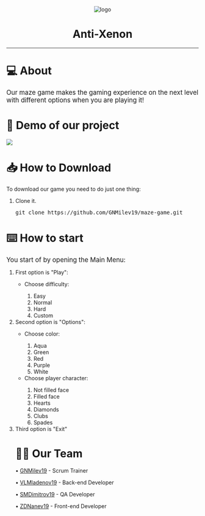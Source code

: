 <p align = "center">
  <img src = "https://gcdn.pbrd.co/images/9vYyNpXZYS48.png?o=1" alt = "logo">
  </p>
  
  <h1 align = "center"> Anti-Xenon </h1>
 

  <hr>
  <h1>💻 About  </h1>
  <p> 
  <big> Our maze game makes the gaming experience on the next level with different options when you are playing it!</big></p>
   


  <h1>👀 Demo of our project </h1>

  <img src  = "https://cdn.discordapp.com/attachments/875846683416727616/906966480200032276/unknown.png">

  <h1>📥 How to Download</h1>
  <p>To download our game you need to do just one thing: <br> </p>
  <ol>
    <li>Clone it.</li>
    <pre>git clone https://github.com/GNMilev19/maze-game.git</pre>
  </ol>
  
  <h1>⌨️ How to start</h1>
  <p><big>You start of by opening the Main Menu:</big></p>
  <ol>
    <li>First option is "Play": </li>
      <ul>
        <li>Choose difficulty: </li>
          <ol>
            <li>Easy</li>
            <li>Normal</li>
            <li>Hard</li>
            <li>Custom</li>
          </ol>
      </ul>
    <li>Second option is "Options": </li>
      <ul>
        <li>Choose color: </li>
          <ol>
            <li>Aqua</li>
            <li>Green</li>
            <li>Red</li>
            <li>Purple</li>
            <li>White</li>
          </ol>
        <li>Choose player character: </li>
          <ol>
            <li>Not filled face</li>
            <li>Filled face</li>
            <li>Hearts</li>
            <li>Diamonds</li>
            <li>Clubs</li>
            <li>Spades</li>
          </ol>
      </ul>
    <li>Third option is "Exit"</li>
  </ul>

  <p>
    <h1> 👨‍💻 Our Team</h1>
    <p> • <a href = "https://github.com/GNMilev19"> GNMilev19</a> - Scrum Trainer </p>
	<p> • <a href = "https://github.com/VLMladenov19"> VLMladenov19</a> - Back-end Developer </p>
	<p> • <a href = "https://github.com/SMDimitrov19"> SMDimitrov19</a> - QA Developer </p>
	<p> • <a href = "https://github.com/ZDNanev19"> ZDNanev19</a> - Front-end Developer </p>
	</p>